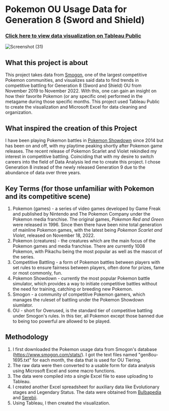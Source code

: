 # Pokemon OU Usage Data for Generation 8 (Sword and Shield)

### [Click here to view data visualization on Tableau Public](https://public.tableau.com/views/Pokemongen8v2/Dashboard1?:language=en-US&:display_count=n&:origin=viz_share_link)

![Screenshot (31)](https://user-images.githubusercontent.com/108065595/234001248-c40ad9e1-5f68-4000-8105-ac818c62521d.png)

## What this project is about

  This project takes data from [Smogon](www.smogon.com), one of the largest competitive Pokemon communities, and visualizes said data to find trends in competitive battling for Generation 8 (Sword and Shield) OU from November 2019 to November 2022. With this, one can gain an insight on how their favorite Pokemon (or any specific one) performed in the metagame during those specific months. This project used Tableau Public to create the visualization and Microsoft Excel for data cleaning and organization. 
  
## What inspired the creation of this Project

  I have been playing Pokemon battles in [Pokemon Showdown](play.pokemonshowdown.com) since 2014 but has been on and off, with my playtime peaking shortly after Pokemon game releases. The recent release of Pokemon Scarlet and Violet rekindled my interest in competitive battling. Coinciding that with my desire to switch careers into the field of Data Analysis led me to create this project. I chose Generation 8 instead of the newly released Generation 9 due to the abundance of data over three years.
  
## Key Terms (for those unfamiliar with Pokemon and its competitive scene)

  1. Pokemon (games) - a series of video games developed by Game Freak and published by Nintendo and The Pokemon Company under the Pokemon media franchise. The original games, _Pokemon Red and Green_ were released in 1996. Since then there have been nine total generation of mainline Pokemon games, with the latest being _Pokemon Scarlet and Violet_, released on November 18, 2022.
  2. Pokemon (creatures) - the creatures which are the main focus of the Pokemon games and media franchise. There are currently 1008 Pokemon, with Pikachu being the most popular as well as the mascot of the series.
  3. Competitive Battling - a form of Pokemon battles between players with set rules to ensure fairness between players, often done for prizes, fame or most commonly, fun.
  4. Pokemon Showdown - currently the most popular Pokemon battle simulator, which provides a way to initiate competitive battles without the need for training, catching or breeding new Pokemon.
  5. Smogon - a community of competitive Pokemon gamers, which manages the ruleset of battling under the Pokemon Showdown siumlator.
  6. OU - short for Overused, is the standard tier of competitive battling under Smogon's rules. In this tier, all Pokemon except those banned due to being too powerful are allowed to be played.
  
## Methodology

  1. I first downloaded the Pokemon usage data from Smogon's database (https://www.smogon.com/stats/). I got the text files named "gen8ou-1695.txt" for each month, the data that is used for OU Tiering.
  2. The raw data were then converted to a usable form for data analysis using Microsoft Excel and some macro functions.
  3. The data were compiled into a single Excel file to ease uploading to Tableau.
  4. I created another Excel spreadsheet for auxiliary data like Evolutionary stages and Legendary Status. The data were obtained from [Bulbapedia](https://bulbapedia.bulbagarden.net/wiki/Main_Page) and [Serebii](https://www.serebii.net/index2.shtml).
  5. Using Tableau, I then created the visualization.



